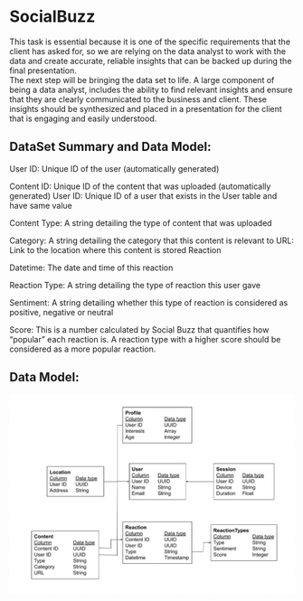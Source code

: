 # SocialBuzz
 This task is essential because it is one of the specific requirements that the client has asked for, so we are relying on the data analyst to work with the data and create accurate, reliable insights that can be backed up during the final presentation.  
 The next step will be bringing the data set to life. A large component of being a data analyst, includes the ability to find relevant insights and ensure that they are clearly communicated to the business and client. These insights should be synthesized and placed in a presentation for the client that is engaging and easily understood.  
 
## DataSet Summary and Data Model:
User ID: Unique ID of the user (automatically generated)   

Content ID: Unique ID of the content that was uploaded (automatically generated) User ID: Unique ID of a user that exists in the User table and have same value

Content Type: A string detailing the type of content that was uploaded

Category: A string detailing the category that this content is relevant to URL: Link to the location where this content is stored Reaction

Datetime: The date and time of this reaction  

Reaction Type: A string detailing the type of reaction this user gave

Sentiment: A string detailing whether this type of reaction is considered as positive, negative or neutral

Score: This is a number calculated by Social Buzz that quantifies how “popular” each reaction is. A reaction type with a higher score should be considered as a more popular reaction.


## Data Model:
![image](https://github.com/halinakryvanos/SocialBuzz/blob/main/01%20Project%20Management/Data%20Model.png)
